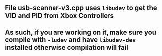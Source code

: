 ##  File usb-scanner-v3.cpp uses `libudev` to get the VID and PID from Xbox Controllers ##
##  As such, if you are working on it, make sure you compile with `-ludev` and have `libudev-dev` installed otherwise compilation will fail ##
